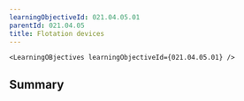 ```yaml
---
learningObjectiveId: 021.04.05.01
parentId: 021.04.05
title: Flotation devices
---
```


```tsx eval
<LearningOBjectives learningObjectiveId={021.04.05.01} />
```

## Summary
